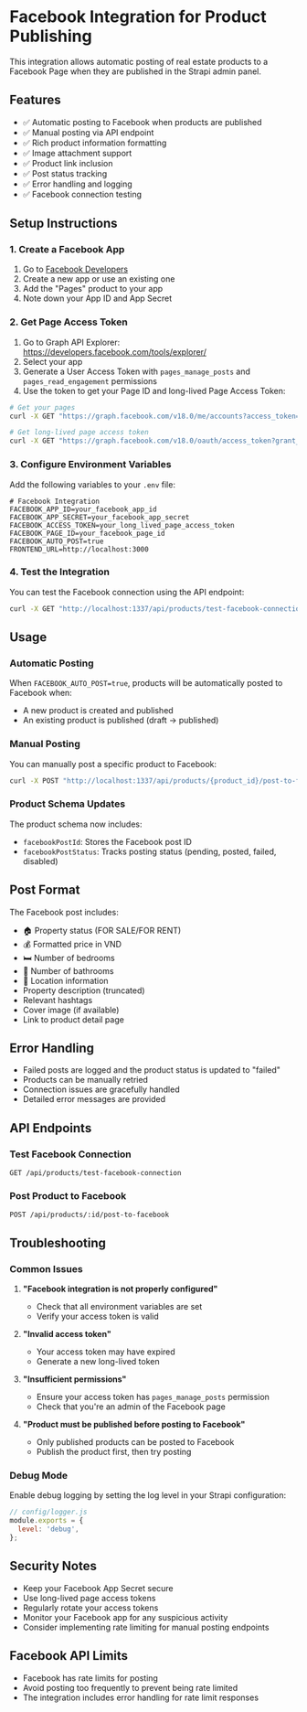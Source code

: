 # Facebook Integration for Product Publishing

This integration allows automatic posting of real estate products to a Facebook Page when they are published in the Strapi admin panel.

## Features

- ✅ Automatic posting to Facebook when products are published
- ✅ Manual posting via API endpoint
- ✅ Rich product information formatting
- ✅ Image attachment support
- ✅ Product link inclusion
- ✅ Post status tracking
- ✅ Error handling and logging
- ✅ Facebook connection testing

## Setup Instructions

### 1. Create a Facebook App

1. Go to [Facebook Developers](https://developers.facebook.com/)
2. Create a new app or use an existing one
3. Add the "Pages" product to your app
4. Note down your App ID and App Secret

### 2. Get Page Access Token

1. Go to Graph API Explorer: https://developers.facebook.com/tools/explorer/
2. Select your app
3. Generate a User Access Token with `pages_manage_posts` and `pages_read_engagement` permissions
4. Use the token to get your Page ID and long-lived Page Access Token:

```bash
# Get your pages
curl -X GET "https://graph.facebook.com/v18.0/me/accounts?access_token=YOUR_USER_ACCESS_TOKEN"

# Get long-lived page access token
curl -X GET "https://graph.facebook.com/v18.0/oauth/access_token?grant_type=fb_exchange_token&client_id=YOUR_APP_ID&client_secret=YOUR_APP_SECRET&fb_exchange_token=YOUR_PAGE_ACCESS_TOKEN"
```

### 3. Configure Environment Variables

Add the following variables to your `.env` file:

```env
# Facebook Integration
FACEBOOK_APP_ID=your_facebook_app_id
FACEBOOK_APP_SECRET=your_facebook_app_secret
FACEBOOK_ACCESS_TOKEN=your_long_lived_page_access_token
FACEBOOK_PAGE_ID=your_facebook_page_id
FACEBOOK_AUTO_POST=true
FRONTEND_URL=http://localhost:3000
```

### 4. Test the Integration

You can test the Facebook connection using the API endpoint:

```bash
curl -X GET "http://localhost:1337/api/products/test-facebook-connection"
```

## Usage

### Automatic Posting

When `FACEBOOK_AUTO_POST=true`, products will be automatically posted to Facebook when:
- A new product is created and published
- An existing product is published (draft → published)

### Manual Posting

You can manually post a specific product to Facebook:

```bash
curl -X POST "http://localhost:1337/api/products/{product_id}/post-to-facebook"
```

### Product Schema Updates

The product schema now includes:
- `facebookPostId`: Stores the Facebook post ID
- `facebookPostStatus`: Tracks posting status (pending, posted, failed, disabled)

## Post Format

The Facebook post includes:
- 🏠 Property status (FOR SALE/FOR RENT)
- 💰 Formatted price in VND
- 🛏️ Number of bedrooms
- 🚿 Number of bathrooms
- 📍 Location information
- Property description (truncated)
- Relevant hashtags
- Cover image (if available)
- Link to product detail page

## Error Handling

- Failed posts are logged and the product status is updated to "failed"
- Products can be manually retried
- Connection issues are gracefully handled
- Detailed error messages are provided

## API Endpoints

### Test Facebook Connection
```
GET /api/products/test-facebook-connection
```

### Post Product to Facebook
```
POST /api/products/:id/post-to-facebook
```

## Troubleshooting

### Common Issues

1. **"Facebook integration is not properly configured"**
   - Check that all environment variables are set
   - Verify your access token is valid

2. **"Invalid access token"**
   - Your access token may have expired
   - Generate a new long-lived token

3. **"Insufficient permissions"**
   - Ensure your access token has `pages_manage_posts` permission
   - Check that you're an admin of the Facebook page

4. **"Product must be published before posting to Facebook"**
   - Only published products can be posted to Facebook
   - Publish the product first, then try posting

### Debug Mode

Enable debug logging by setting the log level in your Strapi configuration:

```javascript
// config/logger.js
module.exports = {
  level: 'debug',
};
```

## Security Notes

- Keep your Facebook App Secret secure
- Use long-lived page access tokens
- Regularly rotate your access tokens
- Monitor your Facebook app for any suspicious activity
- Consider implementing rate limiting for manual posting endpoints

## Facebook API Limits

- Facebook has rate limits for posting
- Avoid posting too frequently to prevent being rate limited
- The integration includes error handling for rate limit responses
